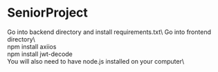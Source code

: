 # SeniorProject
Go into backend directory and install requirements.txt\ 
Go into frontend directory\  
npm install axiios\
npm install jwt-decode\
You will also need to have node.js installed on your computer\ 
